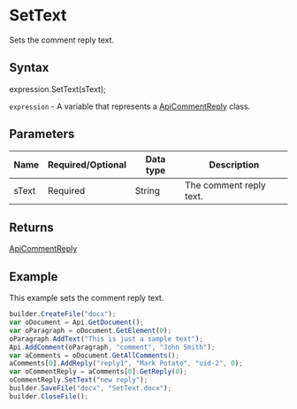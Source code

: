 # SetText

Sets the comment reply text.

## Syntax

expression.SetText(sText);

`expression` - A variable that represents a [ApiCommentReply](../ApiCommentReply.md) class.

## Parameters

| **Name** | **Required/Optional** | **Data type** | **Description** |
| ------------- | ------------- | ------------- | ------------- |
| sText | Required | String | The comment reply text. |

## Returns

[ApiCommentReply](../ApiCommentReply.md)

## Example

This example sets the comment reply text.

```javascript
builder.CreateFile("docx");
var oDocument = Api.GetDocument();
var oParagraph = oDocument.GetElement(0);
oParagraph.AddText("This is just a sample text");
Api.AddComment(oParagraph, "comment", "John Smith");
var aComments = oDocument.GetAllComments();
aComments[0].AddReply("reply1", "Mark Potato", "uid-2", 0);
var oCommentReply = aComments[0].GetReply(0);
oCommentReply.SetText("new reply");
builder.SaveFile("docx", "SetText.docx");
builder.CloseFile();
```